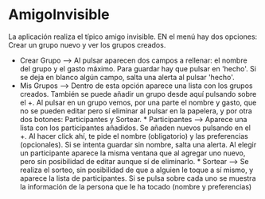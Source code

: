 # AmigoInvisible
La aplicación realiza el típico amigo invisible. EN el menú hay dos opciones: Crear un grupo nuevo y ver los grupos creados.
* Crear Grupo --> Al pulsar aparecen dos campos a rellenar: el nombre del grupo y el gasto máximo. Para guardar hay que pulsar en 'hecho'.
                  Si se deja en blanco algún campo, salta una alerta al pulsar 'hecho'.
* Mis Grupos --> Dentro de esta opción aparece una lista con los grupos creados. También se puede añadir un grupo desde aquí
                  pulsando sobre el +.
                  Al pulsar en un grupo vemos, por una parte el nombre y gasto, que no se pueden editar pero sí eliminar al pulsar 
                  en la papelera, y por otra dos botones: Participantes y Sortear.
                    * Participantes --> Aparece una lista con los participantes añadidos. Se añaden nuevos pulsando en el +. Al hacer click 
                                        ahí, te pide el nombre (obligatorio) y las preferencias (opcionales). Si se intenta guardar sin
                                        nombre, salta una alerta. Al elegir un participante aparece la misma ventana que al agregar uno
                                        nuevo, pero sin posibilidad de editar aunque sí de eliminarlo.
                    * Sortear --> Se realiza el sorteo, sin posibilidad de que a alguien le toque a sí mismo, y aparece la lista de
                                  participantes. Si se pulsa sobre cada uno se muestra la información de la persona que le ha tocado
                                  (nombre y preferencias)
